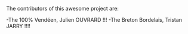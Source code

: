 The contributors of this awesome project are:

-The 100% Vendéen, Julien OUVRARD !!!
-The Breton Bordelais, Tristan JARRY !!!!

